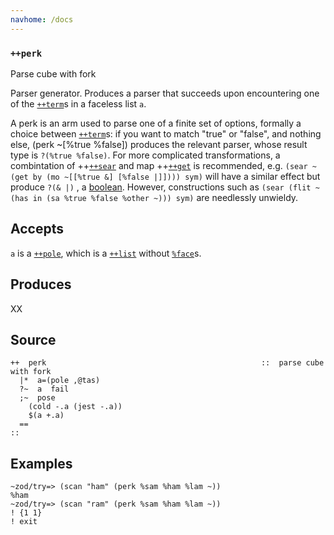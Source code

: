 ```yaml
---
navhome: /docs
---
```



### `++perk`

Parse cube with fork

Parser generator. Produces a parser that succeeds upon encountering one
of the [`++term`]()s in a faceless list `a`.

A perk is an arm used to parse one of a finite set of options, formally
a choice between [`++term`]()s: if you want to match "true" or "false", and
nothing else, (perk \~[%true %false]) produces the relevant parser,
whose result type is `?(%true %false)`. For more complicated
transformations, a combintation of ++[`++sear`]() and map ++[`++get`]() is recommended,
e.g. `(sear ~(get by (mo ~[[%true &] [%false |]]))) sym)` will have a
similar effect but produce `?(& |)` , a [boolean](). However, constructions
such as `(sear (flit ~(has in (sa %true %false %other ~))) sym)` are
needlessly unwieldy.

Accepts
-------

`a` is a [`++pole`](), which is a [`++list`]() without [`%face`]()s.

Produces
--------

XX

Source
------

    ++  perk                                                ::  parse cube with fork
      |*  a=(pole ,@tas)
      ?~  a  fail
      ;~  pose 
        (cold -.a (jest -.a))
        $(a +.a)
      ==
    ::

Examples
--------

    ~zod/try=> (scan "ham" (perk %sam %ham %lam ~))
    %ham
    ~zod/try=> (scan "ram" (perk %sam %ham %lam ~))
    ! {1 1}
    ! exit


